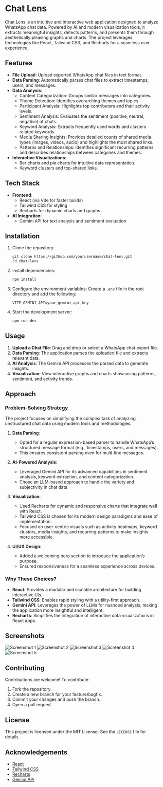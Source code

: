 # Chat Lens

Chat Lens is an intuitive and interactive web application designed to analyze WhatsApp chat data. Powered by AI and modern visualization tools, it extracts meaningful insights, detects patterns, and presents them through aesthetically pleasing graphs and charts. The project leverages technologies like React, Tailwind CSS, and Recharts for a seamless user experience.

## Features

- **File Upload**: Upload exported WhatsApp chat files in text format.
- **Data Parsing**: Automatically parses chat files to extract timestamps, users, and messages.
- **Data Analysis**:
  - Content Categorization: Groups similar messages into categories.
  - Theme Detection: Identifies overarching themes and topics.
  - Participant Analysis: Highlights top contributors and their activity levels.
  - Sentiment Analysis: Evaluates the sentiment (positive, neutral, negative) of chats.
  - Keyword Analysis: Extracts frequently used words and clusters related keywords.
  - Media Sharing Insights: Provides detailed counts of shared media types (images, videos, audio) and highlights the most shared links.
  - Patterns and Relationships: Identifies significant recurring patterns and describes relationships between categories and themes.
- **Interactive Visualizations**:
  - Bar charts and pie charts for intuitive data representation.
  - Keyword clusters and top-shared links.

## Tech Stack

- **Frontend**:
  - React (via Vite for faster builds)
  - Tailwind CSS for styling
  - Recharts for dynamic charts and graphs
- **AI Integration**:
  - Gemini API for text analysis and sentiment evaluation

## Installation

1. Clone the repository:

   ```bash
   git clone https://github.com/yourusername/chat-lens.git
   cd chat-lens
   ```

2. Install dependencies:

   ```bash
   npm install
   ```

3. Configure the environment variables:
   Create a `.env` file in the root directory and add the following:

   ```env
   VITE_GEMINI_API=your_gemini_api_key
   ```

4. Start the development server:

   ```bash
   npm run dev
   ```



## Usage

1. **Upload a Chat File**: Drag and drop or select a WhatsApp chat export file.
2. **Data Parsing**: The application parses the uploaded file and extracts relevant data.
3. **AI Analysis**: The Gemini API processes the parsed data to generate insights.
4. **Visualization**: View interactive graphs and charts showcasing patterns, sentiment, and activity trends.

## Approach

### Problem-Solving Strategy

The project focuses on simplifying the complex task of analyzing unstructured chat data using modern tools and methodologies.

1. **Data Parsing**:

   - Opted for a regular expression-based parser to handle WhatsApp’s structured message format (e.g., timestamps, users, and messages).
   - This ensures consistent parsing even for multi-line messages.

2. **AI-Powered Analysis**:

   - Leveraged Gemini API for its advanced capabilities in sentiment analysis, keyword extraction, and content categorization.
   - Chose an LLM-based approach to handle the variety and subjectivity in chat data.

3. **Visualization**:

   - Used Recharts for dynamic and responsive charts that integrate well with React.
   - Tailwind CSS is chosen for its modern design paradigms and ease of implementation.
   - Focused on user-centric visuals such as activity heatmaps, keyword clusters, media insights, and recurring patterns to make insights more accessible.

4. **UI/UX Design**:

   - Added a welcoming hero section to introduce the application’s purpose.
   - Ensured responsiveness for a seamless experience across devices.

### Why These Choices?

- **React**: Provides a modular and scalable architecture for building interactive UIs.
- **Tailwind CSS**: Enables rapid styling with a utility-first approach.
- **Gemini API**: Leverages the power of LLMs for nuanced analysis, making the application more insightful and intelligent.
- **Recharts**: Simplifies the integration of interactive data visualizations in React apps.

## Screenshots

![Screenshot 1](https://github.com/devampatel03/Pattern-Explorer/blob/main/src/assets/chat-1.png)
![Screenshot 2](https://github.com/devampatel03/Pattern-Explorer/blob/main/src/assets/chat-2.png)
![Screenshot 3](https://github.com/devampatel03/Pattern-Explorer/blob/main/src/assets/chat-3.png)
![Screenshot 4](https://github.com/devampatel03/Pattern-Explorer/blob/main/src/assets/chat-4.png)
![Screenshot 5](https://github.com/devampatel03/Pattern-Explorer/blob/main/src/assets/chat-5.png)



## Contributing

Contributions are welcome! To contribute:

1. Fork the repository.
2. Create a new branch for your feature/bugfix.
3. Commit your changes and push the branch.
4. Open a pull request.

## License

This project is licensed under the MIT License. See the `LICENSE` file for details.

## Acknowledgements

- [React](https://reactjs.org/)
- [Tailwind CSS](https://tailwindcss.com/)
- [Recharts](https://recharts.org/)
- [Gemini API](https://developers.generative-language-api.com/)

